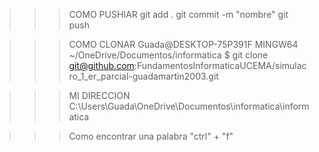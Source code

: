 >>>COMO PUSHIAR
git add .
git commit -m "nombre"
git push

>>>COMO CLONAR 
Guada@DESKTOP-75P391F MINGW64 ~/OneDrive/Documentos/informatica
$ git clone git@github.com:FundamentosInformaticaUCEMA/simulacro_1_er_parcial-guadamartin2003.git

>>>MI DIRECCION
C:\Users\Guada\OneDrive\Documentos\informatica\informatica

>>>Como encontrar una palabra 
    "ctrl" + "f"

